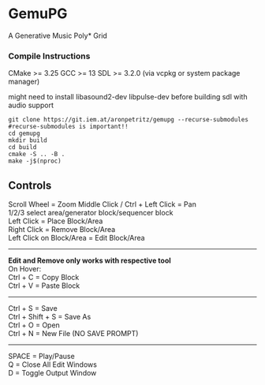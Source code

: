 # GemuPG

A Generative Music Poly* Grid

### Compile Instructions
CMake >= 3.25
GCC >= 13
SDL >= 3.2.0 (via vcpkg or system package manager)

might need to install libasound2-dev libpulse-dev before building sdl with audio support

```
git clone https://git.iem.at/aronpetritz/gemupg --recurse-submodules #recurse-submodules is important!!
cd gemupg
mkdir build
cd build
cmake -S .. -B .
make -j$(nproc)
```

## Controls
Scroll Wheel = Zoom
Middle Click / Ctrl + Left Click = Pan\
1/2/3 select area/generator block/sequencer block\
Left Click = Place Block/Area\
Right Click = Remove Block/Area\
Left Click on Block/Area = Edit Block/Area

----------------------------
**Edit and Remove only works with respective tool**\
On Hover:\
Ctrl + C = Copy Block\
Ctrl + V = Paste Block

----------------------------
Ctrl + S = Save\
Ctrl + Shift + S = Save As\
Ctrl + O = Open\
Ctrl + N = New File (NO SAVE PROMPT)

----------------------------
SPACE = Play/Pause\
Q = Close All Edit Windows\
D = Toggle Output Window